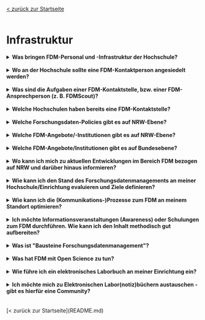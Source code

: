 [< zurück zur Startseite](README.md)
<br>
<br>
# Infrastruktur

<details markdown="block">
  <summary><b>Was bringen FDM-Personal und -Infrastruktur der Hochschule?</b></summary>

  Da FDM künftig stärker von den Fördermittelgebern gefordert werden wird, ist die Stärkung der eigenen FDM-Infrastrukturen ein Wettbewerbsvorteil für die Hochschule.
  <br>
  FDM ist ein Aspekt von Open Science, bei dem die Forschenden mit verschiedenen Serviceeinheiten der Hochschule in Kontakt kommen, z.B. mit der Forschungsförderung bei der Planung eines Forschungsprojekts oder mit der Bibliothek bei der Publikation der Ergebnisse. Das FDM der Forschenden wird effektiver, wenn die verschiedenen Serviceeinheiten miteinander im Austausch stehen und Open Science mitdenken. Die FDMScout:innen haben hierzu eine Grafik erstellt, die Aufgaben von FDM-Referent:innen im Überblick zeigt. Sie finden diese Grafik bei unseren Publikationen auf [zenodo](https://doi.org/10.5281/zenodo.7886667).

</details>
<br>

<details markdown="block">
  <summary><b>Wo an der Hochschule sollte eine FDM-Kontaktperson angesiedelt werden?</b></summary>

  Die typischen Hochschul-Serviceeinheiten, die mit FDM zu tun haben sind: IT, Forschungsförderung, Bibliothek und Justiziariat.
  Es gibt verschiedene Argumente, wo die ideale Verortung einer FDM-Kontaktperson ist.
  <br>
  * <b>IT:</b> FDM ist vor allem für digitale Daten interessant. Zudem gibt es in manchen Fachdisziplinen hilfreiche Tools, die von der Hochschul-IT implementiert werden müssten. Deshalb ist es sinnvoll, wenn  jemand, der zum IT-Team gehört, auch Kenntnisse über das Forschungsdatenmanagement hat.
  * <b>Forschungsförderung:</b> Immer mehr Fördermittelgeber:innen verlangen bei Antragsstellung Datenmanagementpläne oder verlangen Open Access Publikationen, für die bereits bei der Planung des Projektes Budget einkalkuliert werden sollte. Deshalb ist es sinnvoll, wenn jemand der zur Forschungsförderung gehört , FDM und die damit verbundenen Ressourcen bei der Antragsberatung mitdenken kann.
  * <b>Bibliothek:</b> Daten und Artikel "FAIR" oder gar "open" zu publizieren klingt leichter als es ist. Spätestens an diesem Punkt im Forschungsdatenlebenszyklus ist es sinnvoll, wenn jemand, der zur Bibliothek gehört, weiß, wie FDM funktioniert und die Forschenden entsprechend beraten kann.
  * <b>Justiziariat:</b> Datenschutz, Personenbezogene Daten, Intellectual Property, Nutzungsrechte, Urheberrechte - zahlreiche Rechtsgebiete werden von FDM berührt. Deshalb ist es sinnvoll, wenn jemand, der zum Justiziariat gehört, Ahnung von Forschungsdatenmanagement hat und die Forschenden in vielen Punkten rechtlich fundiert beraten kann.
  Am besten ist es, wenn es eine FDM-Ansprechperson in jeder dieser Serviceeinheiten einer Hochschule gibt, die sich in ihrem Bereich zum FDM sehr gut auskennt. Nur so kann an der Hochschule umfassend und lückenlos beraten und agiert werden.

</details>
<br>

<details markdown="block">
  <summary><b>Was sind die Aufgaben einer FDM-Kontaktstelle, bzw. einer FDM-Ansprechperson (z. B. FDMScout)?</b></summary>

  FDM-Personal – beteiligte Organisationseinheiten sind i.d.R. Forschungsförderung, Bibliothek, IT, Justiziariat und Datenschutz – muss ein ganzes Spektrum FDM-bezogener Anforderungen und Aufgaben innerhalb einzelner Hochschulen bedienen, wobei wiederum unterschieden wird zwischen (a) FDM-Dienstleistungen an der Hochschule, wie z.B. Beratungs- oder Schulungsangebot zu Datenmanagementplänen, und (b) Grundlegenden Aufgaben, die unabhängig vom Forschungsprozess geschehen müssen. Als Beispiele seien hier genannt die Begleitung der strategischen Hochschulentwicklung mit Blick auf FDM (hier liegt der Fokus der Tätigkeit auf der Hochschule selbst) und Bedarfserfassung (hier liegt der Fokus der Tätigkeit auf den Forschenden).
  <br>
  Eine Zusammenfassung und Visualisierung der Aufgaben finden Sie in der Grafik: [„Generalisierte FDM-Aufgaben an HAW sowie Erfahrungen in der hochschulübergreifenden Zusammenarbeit und Integration NRW- und bundesweiter Angebote: Die Perspektive der FDMScout:innen“](https://doi.org/10.5281/zenodo.7886667). Diese veranschaulicht die FDM-Aufgaben und Angebote innerhalb der einzelnen Hochschule, im FDMScout.nrw-Netzwerk und auf Bundes- und Landesebene.

</details>
<br>

<details markdown="block">
  <summary><b>Welche Hochschulen haben bereits eine FDM-Kontaktstelle?</b></summary>

  Eine umfangreiche Liste regionaler, nationaler und internationaler FDM-Kontaktstellen können Sie hier einsehen:<https://www.forschungsdaten.org/index.php/FDM-Kontakte> (Bitte beachten Sie, dass die Liste ggf. nicht vollständig ist oder dass einige Einträge möglicherweise veraltet sind).

</details>
<br>

<details markdown="block">
  <summary><b>Welche Forschungsdaten-Policies gibt es auf NRW-Ebene?</b></summary>

  Eine FD-Policy auf Landesebene scheint aktuell nur in Baden-Württemberg zu bestehen (siehe https://www.forschungsdaten.org/index.php/Data_Policies#Policies_auf_L%C3%A4nderebene).
  <br>
  In NRW wird aktuell (Stand Januar 2024) im Rahmen des Digitalen Ökosystems der Digitalen Hochschule NRW ein Landeskonzept zum FDM erarbeitet.

</details>
<br>

<details markdown="block">
  <summary><b>Welche FDM-Angebote/-Institutionen gibt es auf NRW-Ebene?</b></summary>

  Auf NRW-Landesebene gibt es die Landesinitiative für Forschungsdatenmanagement - fdm.nrw. Desweiteren gibt es unterschiedliche Infrastrukturangebote, die direkt oder indirekt auf FDM-relevante Aspekte abzielen. Exemplarisch seien hier genannt:
  * sciebo.nrw
  * gitlab.nrw
  * LZV.nrw
  * HPC.nrw
  * hbz.nrw
  * datensicherung.nrw
  <br>
  Eine Übersicht befindet sich unter [forschungsdaten.info](https://forschungsdaten.info/fdm-im-deutschsprachigen-raum/deutschland/nordrhein-westfalen/).

</details>
<br>

<details markdown="block">
  <summary><b>Welche FDM-Angebote/Institutionen gibt es auf Bundesebene?</b></summary>

  Es gibt eine stetig wachsende und vielfältige Angebotslandschaft zum FDM. Eine Übersicht findet sich unter [forschungsdaten.info](https://forschungsdaten.info/fdm-im-deutschsprachigen-raum/deutschland/)

</details>
<br>

<details markdown="block">
  <summary><b>Wo kann ich mich zu aktuellen Entwicklungen im Bereich FDM bezogen auf NRW und darüber hinaus informieren?</b></summary>

  * Mailingliste der NRW-AG „FDM-Strategien für HAW“: [fh-fdm-request@listserv.dfn.de](https://www.listserv.dfn.de/sympa/subscribe/fh-fdm?previous_action=info)
  * Jour Fixe FDM Mailingliste der Landesinitiative fdm.nrw (hierüber werden alle Aktionen, Weiterbildungen und Informationen für die NRW-FDM-Community gebündelt): [jour-fixe-fdm-dh-nrw@listserv.dfn.de](https://www.listserv.dfn.de/sympa/info/jour-fixe-fdm-dh-nrw)
  * RfII-Newsletter (Zusammenfassung aller (hochschul-)politischen Prozesse im Bereich der Digitalisierung): [Rfii_infoticker -- RfII Infoticker](https://listserv.gwdg.de/mailman/listinfo/rfii_infoticker)
  * Deutschlandweite Mailingliste zum Umgang mit Forschungsdaten, über die die meisten Veranstaltungen, Stellenausschreibungen etc. geteilt werden: [forschungsdaten@listserv.dfn.de](https://www.listserv.dfn.de/sympa/info/forschungsdaten)
  * <http://forschungsdaten.info> dient als Informations-Wiki für FDM im deutschsprachigen Raum und richtet sich vorrangig an Forschende und Neu-Einsteigende im FDM-Kontext ([Newsletter](https://newslettersystem.uni-konstanz.de/lists/index.php?p=subscribe&id=14)
  * <http://forschungsdaten.org> (von DINI/nestor initiiert, verknüpft dieses Wiki FDM-Organisationen und Kontaktstellen)

</details>
<br>

<details markdown="block">
  <summary><b>Wie kann ich den Stand des Forschungsdatenmanagements an meiner Hochschule/Einrichtung evaluieren und Ziele definieren?</b></summary>

  RISE-DE ist ein Referenzmodell für Strategieprozesse im institutionellen Forschungsdatenmanagement und bietet einen Bewertungsrahmen zur Selbstevaluation und Zielbestimmung. Damit kann es als Werkzeug zur Gestaltung einer strukturierten, Stakeholder-orientierten Strategieentwicklung für das Forschungsdatenmanagement an Hochschulen und Forschungseinrichtungen verwendet werden.
  <br>
  Hartmann, N. K., Jacob, B., & Weiß, N. (2019). RISE-DE – Referenzmodell für Strategieprozesse im institutionellen Forschungsdatenmanagement (1.0). Zenodo. https://doi.org/10.5281/zenodo.3585556

</details>
<br>

<details markdown="block">
  <summary><b>Wie kann ich die (Kommunikations-)Prozesse zum FDM an meinem Standort optimieren?</b></summary>

  Das DIAMANT-Modell wurde im Rahmen des BMBF-geförderten Projekts „Prozessorientierte Entwicklung von Managementinstrumenten für Forschungsdaten im Lebenszyklus“ (PODMAN) an der Universität Trier entwickelt. Es fokussiert Optimierungsprozesse von FDM-Services und der Zusammenarbeit verschiedener Player am Standort. Zudem werden die Kompetenzen der Beteiligten Personen zum FDM bzw. zu damit verbundenen Themen identifiziert.
  <br>
  Lemaire, M., Gerhards, L., Kellendonk, S. u. a. (2020): Das DIAMANT-Modell 2.0. Modellierung des FDM-Referenzprozesses und Empfehlungen für die Implementierung einer institutionellen FDM-Servicelandschaft (eSciences Working Papers, 05). Trier. DOI:<https://doi.org/10.25353/ubtr-xxxx-f5d2-fffb>

</details>
<br>

<details markdown="block">
  <summary><b>Ich möchte Informationsveranstaltungen (Awareness) oder Schulungen zum FDM durchführen. Wie kann ich den Inhalt methodisch gut aufbereiten?</b></summary>

  Hier eine kleine Liste mit Methodensammlungen:
  * [Train-the-Trainer-Konzept zum FDM](https://zenodo.org/records/5773203)
  * [Orbium MEthodensammlung](https://www.orbium.de/methodensammlung)
  * [Schulentwicklung NRW Methodensammlung](https://www.schulentwicklung.nrw.de/cms/methodensammlung/methodensammlung/index.html/liste.php)
  * [erwachsenenbildung.at](https://erwachsenenbildung.at/themen/lernwerkstatt/meth_tech_instr.php#methodensammlungen)

</details>
<br>

<details markdown="block">
  <summary><b>Was ist "Bausteine Forschungsdatenmanagement"?</b></summary>

  [Bausteine Forschungsdatenmanagement](https://bausteine-fdm.de/index) ist eine Publikationsreihe (Open-Access-Zeitschrift), die Best-Practice-Beispiele und Erfahrungsberichte zu unterschiedlichen Aspekten des FDMs beinhaltet

</details>
<br>

<details markdown="block">
  <summary><b>Was hat FDM mit Open Science zu tun?</b></summary>

  Der deutschsprachigen [Open Science AG](https://ag-openscience.de/ag-mission-statement/) zufolge bündelt Open Science „Strategien und Verfahren, die allesamt darauf abzielen, die Chancen der Digitalisierung konsequent zu nutzen, um alle Bestandteile des wissenschaftlichen Prozesses über das Internet offen zugänglich und nachnutzbar zu machen. Damit sollen Wissenschaft, Gesellschaft und Wirtschaft neue Möglichkeiten im Umgang mit wissenschaftlichen Erkenntnissen eröffnet werden.“ Unter dem Begriff "Open Data" wird die Bereitstellung von Forschungsdaten, die im Idealfall auffindbar, zugänglich, interoperabel und nachnutzbar (FAIR) sind, als ein Element von Open Science gewertet, z. B. [hier](https://www.nature.com/articles/s41559-020-1109-6) (Box 2).
  <br>
  Die Gemeinsamkeit mit FDM besteht also in einem Verständnis von Wissenschaft als Praxis, die die Zugänglichkeit und Wiederverwendung von Wissen ermöglicht und befördert – insbesondere im Hinblick auf Forschungsdaten.

</details>
<br>  

<details markdown="block">
  <summary><b>Wie führe ich ein elektronisches Laborbuch an meiner Einrichtung ein?</b></summary>

  Der [ELN-Wegweiser des ZB MED](https://repository.publisso.de/resource/frl:6415715) liefert umfassende Informationen und Best-Practice-Beispiele für den Einstieg ([englische Version](https://repository.publisso.de/resource/frl:6425772)).
  <br>
  Weitere Informationen sind auf den Seiten des [ZB MED](https://www.publisso.de/forschungsdatenmanagement/fd-dokumentieren) zu finden

</details>
<br>

<details markdown="block">
  <summary><b>Ich möchte mich zu Elektronischen Labor(notiz)büchern austauschen - gibt es hierfür eine Community?</b></summary>

  In NRW gibt es eine [Arbeitsgruppe zu elektronischen Laborbüchern](https://wiki.hhu.de/display/ELB), die sich insb. auch zu Benutzung & Einführung austauscht-

</details>
<br>
<br>
[< zurück zur Startseite](README.md)
